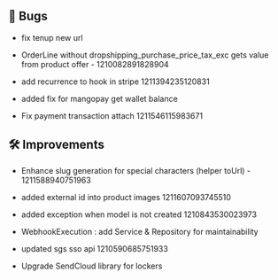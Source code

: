 ## 🐛 Bugs

- fix tenup new url

- OrderLine without dropshipping_purchase_price_tax_exc gets value from product offer - 1210082891828904

- add recurrence to hook in stripe 1211394235120831

- added fix for mangopay get wallet balance

- Fix payment transaction attach 1211546115983671


## 🛠️ Improvements

- Enhance slug generation for special characters (helper toUrl) - 1211588940751963

- added external id into product images 1211607093745510

- added exception when model is not created 1210843530023973

- WebhookExecution : add Service & Repository for maintainability

- updated sgs sso api 1210590685751933

- Upgrade SendCloud library for lockers